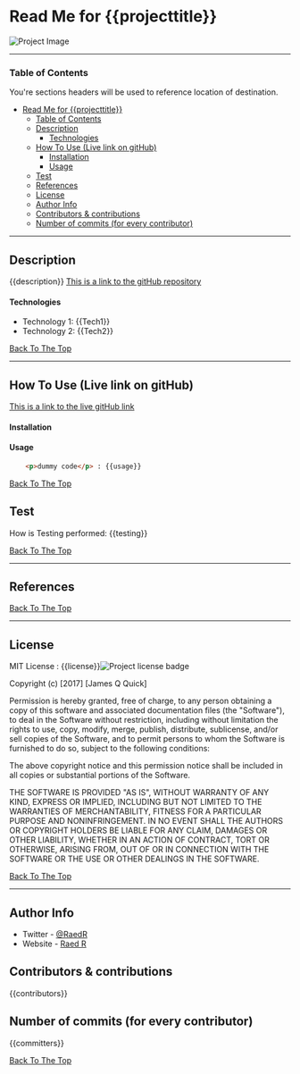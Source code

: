# Read Me for {{projecttitle}} 


![Project Image]({{imageurl}})


---

### Table of Contents
You're sections headers will be used to reference location of destination.

- [Read Me for {{projecttitle}}](#read-me-for-projecttitle)
    - [Table of Contents](#table-of-contents)
  - [Description](#description)
      - [Technologies](#technologies)
  - [How To Use (Live link on gitHub)](#how-to-use-live-link-on-github)
      - [Installation](#installation)
      - [Usage](#usage)
  - [Test](#test)
  - [References](#references)
  - [License](#license)
  - [Author Info](#author-info)
  - [Contributors & contributions](#contributors--contributions)
  - [Number of commits (for every contributor)](#number-of-commits-for-every-contributor)

---

## Description

{{description}}
[This is a link to the gitHub repository]({{githublink}})

#### Technologies

- Technology 1: {{Tech1}}
- Technology 2: {{Tech2}}

[Back To The Top](#read-me-template)

---

## How To Use (Live link on gitHub)

[This is a link to the live gitHub link]({{livelink}})

#### Installation



#### Usage

```html
    <p>dummy code</p> : {{usage}}
```
[Back To The Top](#read-me-template)

## Test

How is Testing performed: {{testing}}

[Back To The Top](#read-me-template)

---

## References
[Back To The Top](#read-me-template)

---

## License

MIT License : {{license}}![Project license badge]({{badge}})

Copyright (c) [2017] [James Q Quick]

Permission is hereby granted, free of charge, to any person obtaining a copy
of this software and associated documentation files (the "Software"), to deal
in the Software without restriction, including without limitation the rights
to use, copy, modify, merge, publish, distribute, sublicense, and/or sell
copies of the Software, and to permit persons to whom the Software is
furnished to do so, subject to the following conditions:

The above copyright notice and this permission notice shall be included in all
copies or substantial portions of the Software.

THE SOFTWARE IS PROVIDED "AS IS", WITHOUT WARRANTY OF ANY KIND, EXPRESS OR
IMPLIED, INCLUDING BUT NOT LIMITED TO THE WARRANTIES OF MERCHANTABILITY,
FITNESS FOR A PARTICULAR PURPOSE AND NONINFRINGEMENT. IN NO EVENT SHALL THE
AUTHORS OR COPYRIGHT HOLDERS BE LIABLE FOR ANY CLAIM, DAMAGES OR OTHER
LIABILITY, WHETHER IN AN ACTION OF CONTRACT, TORT OR OTHERWISE, ARISING FROM,
OUT OF OR IN CONNECTION WITH THE SOFTWARE OR THE USE OR OTHER DEALINGS IN THE
SOFTWARE.

[Back To The Top](#read-me-template)

---

## Author Info

- Twitter - [@RaedR]({{author}})
- Website - [Raed R](https://jamesqquick.com)

## Contributors & contributions

{{contributors}}

## Number of commits (for every contributor)

{{committers}}

[Back To The Top](#read-me-template)

